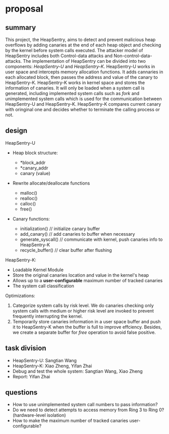 # proposal

## summary 
This project, the HeapSentry, aims to detect and prevent malicious heap overflows by adding canaries at the end of each heap object and checking by the kernel before system calls executed. The attacker model of HeapSentry includes both Control-data attacks and Non-control-data-attacks. The implementation of HeapSentry can be divided into two components: *HeapSentry-U* and *HeapSentry-K*.
HeapSentry-U works in user space and intercepts memory allocation functions. It adds cannaries in each allocated block, then passes the address and value of the canary to HeapSentry-K. HeapSentry-K works in kernel space and stores the information of canaries. It will only be loaded when a system call is generated, including implemented system calls such as *fork* and unimplemented system calls which is used for the communication between HeapSentry-U and HeapSentry-K. HeapSentry-K compares current canary with oringinal one and decides whether to terminate the calling process or not.

## design


HeapSentry-U

- Heap block structure:
  - *block_addr
  - *canary_addr
  - canary (value)

- Rewrite allocate/deallocate functions
  - malloc()
  - realloc()
  - calloc()
  - free()
  
- Canary functions:
  - initialization() // initialize canary buffer
  - add_canary() // add canaries to buffer when necessary
  - generate_syscall() // communicate with kernel, push canaries info to HeapSentry-K
  - recycle_buffer() // clear buffer after flushing

HeapSentry-K:
- Loadable Kernel Module
- Store the original canaries location and value in the kernel's heap
- Allows up to a **user-configurable** maximum number of tracked canaries
- The system call classification

Optimizations:
1. Categorize system calls by risk level. We do canaries checking only system calls with medium or higher risk level are invoked to prevent frequently interrupting the kernel.
2. Temporarily store canaries information in a user space buffer and push it to HeapSentry-K when the buffer is full to improve effciency. Besides, we create a separate buffer for *free* operation to avoid false positive.


## task division
- HeapSentry-U: Sangtian Wang
- HeapSentry-K: Xiao Zheng, Yifan Zhai
- Debug and test the whole system: Sangtian Wang, Xiao Zheng
- Report: Yifan Zhai

## questions 

- How to use unimplemented system call numbers to pass information?
- Do we need to detect attempts to access memory from Ring 3 to Ring 0? (hardware-level isolation)
- How to make the maximum number of tracked canaries user-configurable?